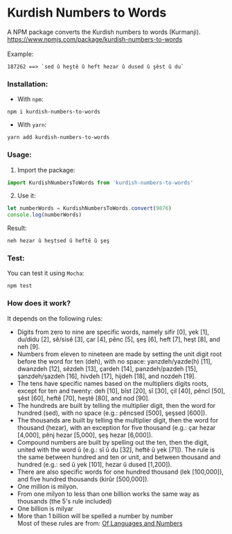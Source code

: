 # Kurdish Numbers to Words

A NPM package converts the Kurdish numbers to words (Kurmanji).
<br>
https://www.npmjs.com/package/kurdish-numbers-to-words
<br>
<br>
Example:
````text
187262 ==> `sed û heştê û heft hezar û dused û şêst û du`
````

### Installation:
- With `npm`:
````shell
npm i kurdish-numbers-to-words
````
- With `yarn`:
````shell
yarn add kurdish-numbers-to-words
````

### Usage:
1. Import the package:
````javascript
import KurdishNumbersToWords from 'kurdish-numbers-to-words'
````
2. Use it: 
````javascript
let numberWords = KurdishNumbersToWords.convert(9876)
console.log(numberWords)
````

Result:<br>

````text
neh hezar û heştsed û heftê û şeş
````

### Test:
You can test it using `Mocha`:
````shell
npm test
````

### How does it work?
It depends on the following rules:
- Digits from zero to nine are specific words, namely sifir [0], yek [1], du/didu [2], sê/sisê [3], çar [4], pênc [5], şeş [6], heft [7], heşt [8], and neh [9].
- Numbers from eleven to nineteen are made by setting the unit digit root before the word for ten (deh), with no space: yanzdeh/yazde(h) [11], dwanzdeh [12], sêzdeh [13], çardeh [14], panzdeh/pazdeh [15], şanzdeh/şazdeh [16], hivdeh [17], hijdeh [18], and nozdeh [19].
- The tens have specific names based on the multipliers digits roots, except for ten and twenty: deh [10], bîst [20], sî [30], çil [40], pêncî [50], şêst [60], heftê [70], heştê [80], and nod [90].
- The hundreds are built by telling the multiplier digit, then the word for hundred (sed), with no space (e.g.: pêncsed [500], şeşsed [600]).
- The thousands are built by telling the multiplier digit, then the word for thousand (hezar), with an exception for five thousand (e.g.: çar hezar [4,000], pênj hezar [5,000], şeş hezar [6,000]).
- Compound numbers are built by spelling out the ten, then the digit, united with the word û (e.g.: sî û du [32], heftê û yek [71]). The rule is the same between hundred and ten or unit, and between thousand and hundred (e.g.: sed û yek [101], hezar û dused [1,200]).
- There are also specific words for one hundred thousand (lek [100,000]), and five hundred thousands (kirûr [500,000]).
- One million is milyon.
- From one milyon to less than one billion works the same way as thousands (the 5's rule included)
- One billion is milyar
- More than 1 billion will be spelled a number by number<br>
Most of these rules are from: [Of Languages and Numbers](https://www.languagesandnumbers.com/how-to-count-in-northern-kurdish/en/kmr/)